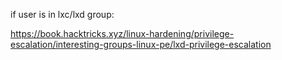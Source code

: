 
if user is in lxc/lxd group:

https://book.hacktricks.xyz/linux-hardening/privilege-escalation/interesting-groups-linux-pe/lxd-privilege-escalation

